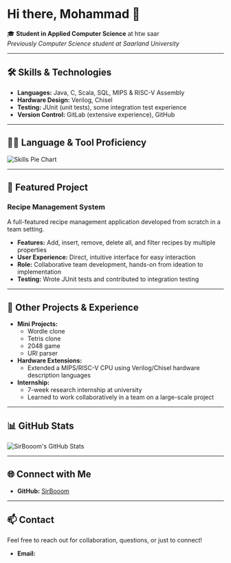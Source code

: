 # Hi there, Mohammad 👋

🎓 **Student in Applied Computer Science** at htw saar  
_Previously Computer Science student at Saarland University_

---

## 🛠️ Skills & Technologies

- **Languages:** Java, C, Scala, SQL, MIPS & RISC-V Assembly
- **Hardware Design:** Verilog, Chisel
- **Testing:** JUnit (unit tests), some integration test experience
- **Version Control:** GitLab (extensive experience), GitHub

---

## 🧑‍💻 Language & Tool Proficiency

![Skills Pie Chart](https://quickchart.io/chart?c={type:'pie',data:{labels:['Java','C','MIPS/RISC-V','SQL','Verilog/Chisel'],datasets:[{data:[4,3,3,2,2],backgroundColor:['%23ff9800','%233f51b5','%234caf50','%23ffd600','%238e24aa']}]}})

---

## 🚀 Featured Project

### Recipe Management System
A full-featured recipe management application developed from scratch in a team setting.  
- **Features:** Add, insert, remove, delete all, and filter recipes by multiple properties  
- **User Experience:** Direct, intuitive interface for easy interaction  
- **Role:** Collaborative team development, hands-on from ideation to implementation  
- **Testing:** Wrote JUnit tests and contributed to integration testing

---

## 🧩 Other Projects & Experience

- **Mini Projects:**  
  - Wordle clone  
  - Tetris clone  
  - 2048 game  
  - URI parser  
- **Hardware Extensions:**  
  - Extended a MIPS/RISC-V CPU using Verilog/Chisel hardware description languages
- **Internship:**  
  - 7-week research internship at university  
  - Learned to work collaboratively in a team on a large-scale project

---

## 📊 GitHub Stats

![SirBooom's GitHub Stats](https://github-readme-stats.vercel.app/api?username=SirBooom&show_icons=true&theme=github_dark)

---

## 🌐 Connect with Me

- **GitHub:** [SirBooom](https://github.com/SirBooom)
<!-- - **LinkedIn:** [Your LinkedIn](#) -->
<!-- - **Twitter:** [Your Twitter](#) -->
<!-- - **Personal Website:** [Your Website](#) -->

---

## 📫 Contact

Feel free to reach out for collaboration, questions, or just to connect!  
- **Email:** <!-- your@email.com -->
<!-- Add other contact methods if you want -->
